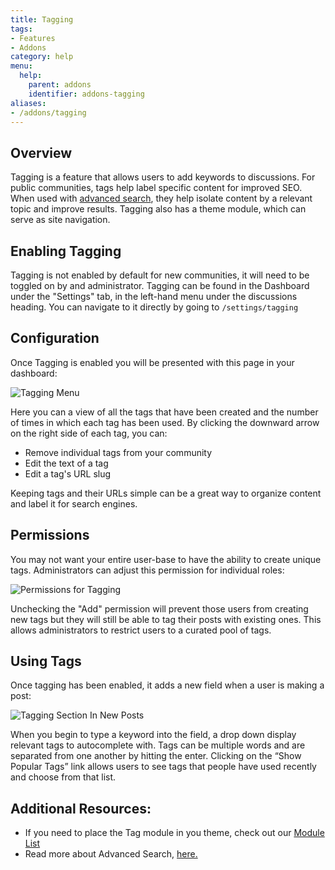```yaml
---
title: Tagging
tags:
- Features
- Addons
category: help
menu:
  help:
    parent: addons
    identifier: addons-tagging
aliases:
- /addons/tagging
---
```


## Overview

Tagging is a feature that allows users to add keywords to discussions. For public communities, tags help label specific content for improved SEO. When used with [advanced search](http://docs.vanillaforums.com/help/addons/advanced-search/), they help isolate content by a relevant topic and improve results. Tagging also has a theme module, which can serve as site navigation.  


## Enabling Tagging

Tagging is not enabled by default for new communities, it will need to be toggled on by and administrator. Tagging can be found in the Dashboard under the "Settings" tab, in the left-hand menu under the discussions heading. You can navigate to it directly by going to `/settings/tagging`

## Configuration

Once Tagging is enabled you will be presented with this page in your dashboard:

![Tagging Menu](https://images.v-cdn.net/docs/Tagging_Main.PNG)

Here you can a view of all the tags that have been created and the number of times in which each tag has been used. By clicking the downward arrow on the right side of each tag, you can:

* Remove individual tags from your community
* Edit the text of a tag
* Edit a tag's URL slug

Keeping tags and their URLs simple can be a great way to organize content and label it for search engines.


## Permissions

You may not want your entire user-base to have the ability to create unique tags. Administrators can adjust this permission for individual roles:

![Permissions for Tagging](https://images.v-cdn.net/docs/Tagging_Permission.PNG)

Unchecking the "Add" permission will prevent those users from creating new tags but they will still be able to tag their posts with existing ones. This allows administrators to restrict users to a curated pool of tags.


## Using Tags

Once tagging has been enabled, it adds a new field when a user is making a post:

![Tagging Section In New Posts](https://images.v-cdn.net/docs/Tagging_NewPost.PNG)

When you begin to type a keyword into the field, a drop down display relevant tags to autocomplete with. Tags can be multiple words and are separated from one another by hitting the enter. Clicking on the “Show Popular Tags” link allows users to see tags that people have used recently and choose from that list.


## Additional Resources:

 * If you need to place the Tag module in you theme, check out our [Module List](https://blog.vanillaforums.com/help/list-of-modules-for-your-themes/)
 * Read more about Advanced Search, [here.](http://docs.vanillaforums.com/help/addons/advanced-search/)
